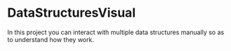 # DataStructuresVisual
In this project you can interact with multiple data structures manually so as to understand how they work.
